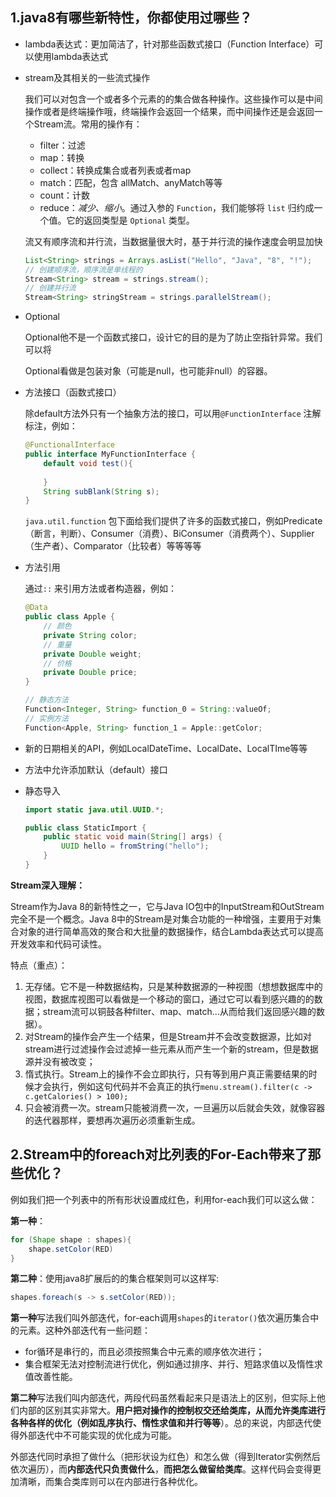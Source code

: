## 1.java8有哪些新特性，你都使用过哪些？

* lambda表达式：更加简洁了，针对那些函数式接口（Function Interface）可以使用lambda表达式

* stream及其相关的一些流式操作

  我们可以对包含一个或者多个元素的的集合做各种操作。这些操作可以是中间操作或者是终端操作哦，终端操作会返回一个结果，而中间操作还是会返回一个Stream流。常用的操作有：

  * filter：过滤
  * map：转换
  * collect：转换成集合或者列表或者map
  * match：匹配，包含 allMatch、anyMatch等等
  * count：计数
  * reduce：*减少、缩小*。通过入参的 `Function`，我们能够将 `list` 归约成一个值。它的返回类型是 `Optional` 类型。 

  流又有顺序流和并行流，当数据量很大时，基于并行流的操作速度会明显加快

  ```java
  List<String> strings = Arrays.asList("Hello", "Java", "8", "!");
  // 创建顺序流，顺序流是单线程的
  Stream<String> stream = strings.stream();
  // 创建并行流
  Stream<String> stringStream = strings.parallelStream();
  ```

* Optional

  Optional他不是一个函数式接口，设计它的目的是为了防止空指针异常。我们可以将

  Optional看做是包装对象（可能是null，也可能非null）的容器。

* 方法接口（函数式接口）

  除default方法外只有一个抽象方法的接口，可以用`@FunctionInterface` 注解标注，例如：

  ```java
  @FunctionalInterface
  public interface MyFunctionInterface {
      default void test(){
          
      }
      String subBlank(String s);
  }
  ```

  `java.util.function` 包下面给我们提供了许多的函数式接口，例如Predicate（断言，判断）、Consumer（消费）、BiConsumer（消费两个）、Supplier（生产者）、Comparator（比较者）等等等等

* 方法引用

  通过`::` 来引用方法或者构造器，例如：

  ```java
  @Data
  public class Apple {
      // 颜色
      private String color;
      // 重量
      private Double weight;
      // 价格
      private Double price;
  }
  
  // 静态方法
  Function<Integer, String> function_0 = String::valueOf;
  // 实例方法
  Function<Apple, String> function_1 = Apple::getColor;
  ```

* 新的日期相关的API，例如LocalDateTime、LocalDate、LocalTIme等等

* 方法中允许添加默认（default）接口

* 静态导入

  ```java
  import static java.util.UUID.*;
  
  public class StaticImport {
      public static void main(String[] args) {
          UUID hello = fromString("hello");
      }
  }
  ```

**Stream深入理解：**

Stream作为Java 8的新特性之一，它与Java IO包中的InputStream和OutStream完全不是一个概念。Java 8中的Stream是对集合功能的一种增强，主要用于对集合对象的进行简单高效的聚合和大批量的数据操作，结合Lambda表达式可以提高开发效率和代码可读性。

特点（重点）：

1. 无存储。它不是一种数据结构，只是某种数据源的一种视图（想想数据库中的视图，数据库视图可以看做是一个移动的窗口，通过它可以看到感兴趣的的数据；stream流可以铜鼓各种filter、map、match...从而给我们返回感兴趣的数据）。
2. 对Stream的操作会产生一个结果，但是Stream并不会改变数据源，比如对stream进行过滤操作会过滤掉一些元素从而产生一个新的stream，但是数据源并没有被改变；
3. 惰式执行。Stream上的操作不会立即执行，只有等到用户真正需要结果的时候才会执行，例如这句代码并不会真正的执行`menu.stream().filter(c -> c.getCalories() > 100);`
4. 只会被消费一次。stream只能被消费一次，一旦遍历以后就会失效，就像容器的迭代器那样，要想再次遍历必须重新生成。



## 2.Stream中的foreach对比列表的For-Each带来了那些优化？

例如我们把一个列表中的所有形状设置成红色，利用for-each我们可以这么做：

**第一种**：

```java
for (Shape shape : shapes){
    shape.setColor(RED)
}
```

**第二种**：使用java8扩展后的的集合框架则可以这样写:

```java
shapes.foreach(s -> s.setColor(RED));
```

**第一种**写法我们叫外部迭代，for-each调用`shapes`的`iterator()`依次遍历集合中的元素。这种外部迭代有一些问题：

- for循环是串行的，而且必须按照集合中元素的顺序依次进行；
- 集合框架无法对控制流进行优化，例如通过排序、并行、短路求值以及惰性求值改善性能。

**第二种**写法我们叫内部迭代，两段代码虽然看起来只是语法上的区别，但实际上他们内部的区别其实非常大。**用户把对操作的控制权交还给类库，从而允许类库进行各种各样的优化（例如乱序执行、惰性求值和并行等等**）。总的来说，内部迭代使得外部迭代中不可能实现的优化成为可能。

外部迭代同时承担了做什么（把形状设为红色）和怎么做（得到Iterator实例然后依次遍历），而**内部迭代只负责做什么**，**而把怎么做留给类库**。这样代码会变得更加清晰，而集合类库则可以在内部进行各种优化。

 

 

 

 